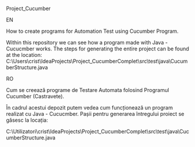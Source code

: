 Project_Cucumber

EN

How to create programs for Automation Test using Cucumber Program.

Within this repository we can see how a program made with Java - Cucucmber works.
The steps for generating the entire project can be found at the location:
C:\Users\crist\IdeaProjects\Project_CucumberComplet\src\test\java\CucumberStructure.java

RO

Cum se creează programe de Testare Automata folosind Programul Cucumber (Castravete).

În cadrul acestui depozit putem vedea cum funcționează un program realizat cu Java - Cucucmber.
Pașii pentru generarea întregului proiect se găsesc la locația:

C:\Utilizatori\crist\IdeaProjects\Project_CucumberComplet\src\test\java\CucumberStructure.java
